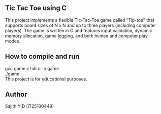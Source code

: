 <h2>Tic Tac Toe using C</h2>
This project implements a flexible Tic-Tac-Toe game called "Tip-toe" that supports board sizes of N x N and up to three players (including computer players).
The game is written in C and features input validation, dynamic memory allocation, game logging, and both human and computer play modes.

<h2>How to compile and run</h2>
gcc game.c hdr.c -o game<br>
./game<br> This project is for educational purposes.
<h2>Author</h2>
Sajith Y D (IT25100449)

